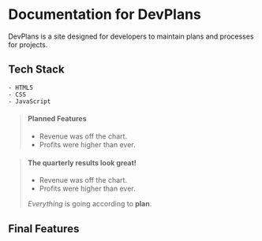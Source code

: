 # Documentation for DevPlans

DevPlans is a site designed for developers to maintain plans and processes for projects.

## Tech Stack
    - HTML5
    - CSS
    - JavaScript


> #### Planned Features
>
> - Revenue was off the chart.
> - Profits were higher than ever.
>
>  

> #### The quarterly results look great!
>
> - Revenue was off the chart.
> - Profits were higher than ever.
>
>  *Everything* is going according to **plan**.



## Final Features
